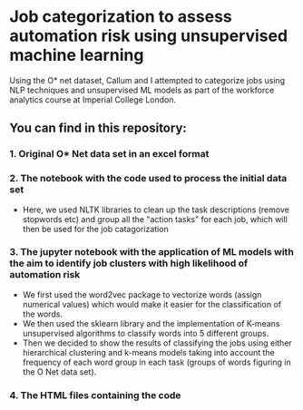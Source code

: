 # Job categorization to assess automation risk using unsupervised machine learning
Using the O* net dataset, Callum and I attempted to categorize jobs using NLP techniques and unsupervised  ML models as part of the workforce analytics course at Imperial College London.

## You can find in this repository:

### 1. Original O* Net data set in an excel format

### 2. The notebook with the code used to process the initial data set
- Here, we used NLTK libraries to clean up the task descriptions (remove stopwords etc) and group all the "action tasks" for each job, which will then be used for the job catagorization 

### 3. The jupyter notebook with the application of ML models with the aim to identify job clusters with high likelihood of automation risk

- We first used the word2vec package to vectorize words (assign numerical values) which would make it easier for the classification of the words.
- We then used the sklearn library and the implementation of K-means unsupervised algorithms to classify words into 5 different groups. 
- Then we decided to show the results of classifying the jobs using either hierarchical clustering and k-means models taking into account the frequency of each word group in each task (groups of words figuring in the O Net data set).

### 4. The HTML files containing the code
